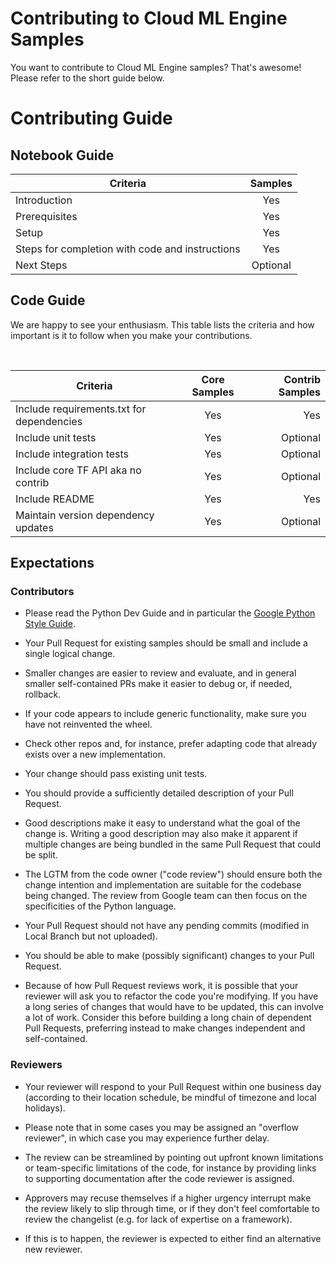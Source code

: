 # Contributing to Cloud ML Engine Samples

You want to contribute to Cloud ML Engine samples? That's awesome! Please refer to the short guide below.

# Contributing Guide

## Notebook Guide
| Criteria        | Samples        |
| ------------- |:-------------:|
| Introduction | Yes |
| Prerequisites | Yes |
| Setup | Yes |
| Steps for completion with code and instructions | Yes |
| Next Steps | Optional |

## Code Guide

We are happy to see your enthusiasm. This table lists the criteria and how important is it to follow when you make your contributions. 

<br/>

| Criteria        | Core Samples        | Contrib Samples |
| ------------- |:-------------:| -----:|
| Include requirements.txt for dependencies     | Yes | Yes |
| Include unit tests     | Yes | Optional |
| Include integration tests     | Yes | Optional |
| Include core TF API aka no contrib   | Yes | Optional |
| Include README     | Yes | Yes |
| Maintain version dependency updates     | Yes | Optional |


## Expectations

### Contributors

- Please read the Python Dev Guide and in particular the [Google Python Style Guide](https://github.com/google/styleguide/blob/gh-pages/pyguide.md).

- Your Pull Request for existing samples should be small and include a single logical change.

- Smaller changes are easier to review and evaluate, and in general smaller self-contained PRs make it easier to debug or, if needed, rollback.

- If your code appears to include generic functionality, make sure you have not reinvented the wheel.

- Check other repos and, for instance, prefer adapting code that already exists over a new implementation.

- Your change should pass existing unit tests.

- You should provide a sufficiently detailed description of your Pull Request.

- Good descriptions make it easy to understand what the goal of the change is. Writing a good description may also make it apparent if multiple changes are being bundled in the same Pull Request that could be split.

- The LGTM from the code owner ("code review") should ensure both the change intention and implementation are suitable for the codebase being changed. The review from Google team can then focus on the specificities of the Python language.

- Your Pull Request should not have any pending commits (modified in Local Branch but not uploaded).

- You should be able to make (possibly significant) changes to your Pull Request.

- Because of how Pull Request reviews work, it is possible that your reviewer will ask you to refactor the code you're modifying. If you have a long series of changes that would have to be updated, this can involve a lot of work. Consider this before building a long chain of dependent Pull Requests, preferring instead to make changes independent and self-contained.


### Reviewers

- Your reviewer will respond to your Pull Request within one business day (according to their location schedule, be mindful of timezone and local holidays).

- Please note that in some cases you may be assigned an "overflow reviewer", in which case you may experience further delay.

- The review can be streamlined by pointing out upfront known limitations or team-specific limitations of the code, for instance by providing links to supporting documentation after the code reviewer is assigned.

- Approvers may recuse themselves if a higher urgency interrupt make the review likely to slip through time, or if they don't feel comfortable to review the changelist (e.g. for lack of expertise on a framework).

- If this is to happen, the reviewer is expected to either find an alternative new reviewer.
